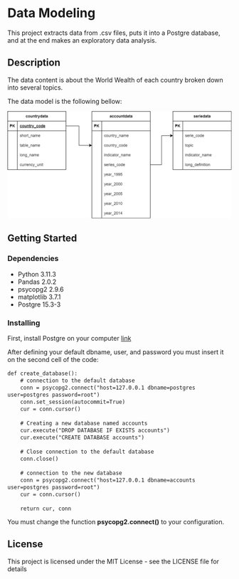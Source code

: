 # Data Modeling

This project extracts data from .csv files, puts it into a Postgre database, and at the end makes an exploratory data analysis.

## Description

The data content is about the World Wealth of each country broken down into several topics.

The data model is the following bellow:

![alt text](https://github.com/ugrodrigo/data_modeling_project/blob/main/Data%20Model.jpg)

## Getting Started

### Dependencies

* Python 3.11.3
* Pandas 2.0.2
* psycopg2 2.9.6
* matplotlib 3.7.1
* Postgre 15.3-3

### Installing

First, install Postgre on your computer [link](https://www.postgresql.org/download/)

After defining your default dbname, user, and password you must insert it on the second cell of the code:
``` 
def create_database():
    # connection to the default database
    conn = psycopg2.connect("host=127.0.0.1 dbname=postgres user=postgres password=root")
    conn.set_session(autocommit=True)
    cur = conn.cursor()

    # Creating a new database named accounts
    cur.execute("DROP DATABASE IF EXISTS accounts")
    cur.execute("CREATE DATABASE accounts")

    # Close connection to the default database
    conn.close()

    # connection to the new database
    conn = psycopg2.connect("host=127.0.0.1 dbname=accounts user=postgres password=root")
    cur = conn.cursor()

    return cur, conn
```
You must change the function **psycopg2.connect()** to your configuration.

## License

This project is licensed under the MIT License - see the LICENSE file for details
